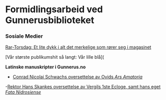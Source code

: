 # Formidlingsarbeid ved Gunnerusbiblioteket

### Sosiale Medier
[Rar-Torsdag: Et lite dykk i alt det merkelige som rører seg i magasinet](https://www.facebook.com/search/top/?q=rar-torsdag)

[Vår største publikumshit så langt: Vår lille blå](

**Latinske manuskripter i Gunnerus.no**
- [Conrad Nicolai Schwachs oversettelse av Ovids *Ars Amatoria*](https://ntnu.tind.io/universalviewer/app.html?isHomeDomain=true&isOnlyInstance=true&manifestUri=%2Frecord%2F121256%2Fmanifest&embedScriptUri=https://ntnu.tind.io/universalviewer/lib/embed.js&embedDomain=ntnu.tind.io&domain=ntnu.tind.io&isLightbox=false&locale=en-GB&config=/universalviewer/uvconfig.json&s=0&cv=0&r=0&xdm_e=https%3A%2F%2Fntnu.tind.io%2Frecord%2F121256&xdm_c=default111&xdm_p=4)

-[Rektor Hans Skankes oversettelse av Vergils 1ste Ecloge, samt hans eget *Fata Nidrosiense*](https://ntnu.tind.io/universalviewer/app.html?isHomeDomain=true&isOnlyInstance=true&manifestUri=%2Frecord%2F121931%2Fmanifest&embedScriptUri=https://ntnu.tind.io/universalviewer/lib/embed.js&embedDomain=ntnu.tind.io&domain=ntnu.tind.io&isLightbox=false&locale=en-GB&config=/universalviewer/uvconfig.json&s=0&cv=0&r=0&xdm_e=https%3A%2F%2Fntnu.tind.io%2Frecord%2F121931&xdm_c=default3239&xdm_p=4)

